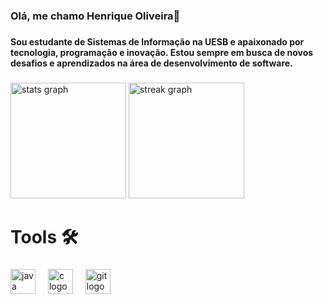 <h3 align="left">Olá, me chamo Henrique Oliveira👋</h3>

###

<h4 align="left">Sou estudante de Sistemas de Informação na UESB e apaixonado por tecnologia, programação e inovação. Estou sempre em busca de novos desafios e aprendizados na área de desenvolvimento de software.</h4>

###

<div align="left">
  <img src="https://github-readme-stats.vercel.app/api?username=henr1queSantos25&hide_title=false&hide_rank=true&show_icons=true&include_all_commits=true&count_private=true&disable_animations=false&theme=nord&locale=en&hide_border=true" height="185" alt="stats graph"  />
  <img src="https://streak-stats.demolab.com?user=henr1queSantos25&locale=en&mode=daily&theme=nord&hide_border=true&border_radius=5" height="185" alt="streak graph"  />
</div>

###

<h1 align="left">Tools 🛠️</h1>

###

<div align="left">
  <img src="https://cdn.jsdelivr.net/gh/devicons/devicon/icons/java/java-original.svg" height="40" alt="java logo"  />
  <img width="12" />
  <img src="https://cdn.jsdelivr.net/gh/devicons/devicon/icons/c/c-original.svg" height="40" alt="c logo"  />
  <img width="12" />
  <img src="https://cdn.jsdelivr.net/gh/devicons/devicon/icons/git/git-original.svg" height="40" alt="git logo"  />
</div>

###

